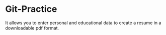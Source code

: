 # Git-Practice
It allows you to enter personal and educational data to create a resume in a downloadable pdf format.

